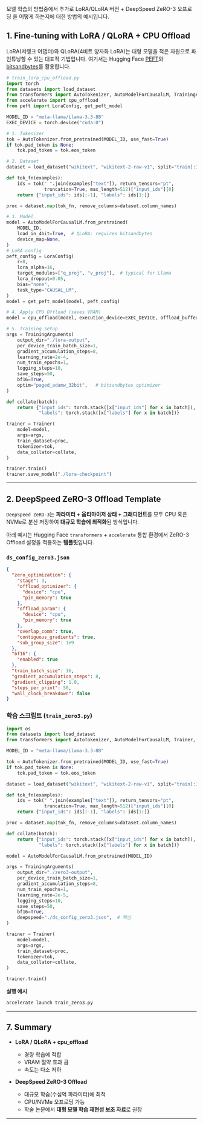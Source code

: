 모델 학습의 방법중에서 추가로 LoRA/QLoRA 버전 + DeepSpeed ZeRO-3 오프로딩 을 어떻게 하는지에 대한 방법의  예시입니다. 

## 1. Fine-tuning with LoRA / QLoRA + CPU Offload

LoRA(저랭크 어댑터)와 QLoRA(4비트 양자화 LoRA)는
대형 모델을 적은 자원으로 파인튜닝할 수 있는 대표적 기법입니다.
여기서는 Hugging Face [PEFT](https://github.com/huggingface/peft)와 [bitsandbytes](https://github.com/TimDettmers/bitsandbytes)를 활용합니다.

```python
# train_lora_cpu_offload.py
import torch
from datasets import load_dataset
from transformers import AutoTokenizer, AutoModelForCausalLM, TrainingArguments, Trainer
from accelerate import cpu_offload
from peft import LoraConfig, get_peft_model

MODEL_ID = "meta-llama/Llama-3.3-8B"
EXEC_DEVICE = torch.device("cuda:0")

# 1. Tokenizer
tok = AutoTokenizer.from_pretrained(MODEL_ID, use_fast=True)
if tok.pad_token is None:
    tok.pad_token = tok.eos_token

# 2. Dataset
dataset = load_dataset("wikitext", "wikitext-2-raw-v1", split="train[:1%]")

def tok_fn(examples):
    ids = tok(" ".join(examples["text"]), return_tensors="pt",
              truncation=True, max_length=512)["input_ids"][0]
    return {"input_ids": ids[:-1], "labels": ids[1:]}

proc = dataset.map(tok_fn, remove_columns=dataset.column_names)

# 3. Model
model = AutoModelForCausalLM.from_pretrained(
    MODEL_ID,
    load_in_4bit=True,  # QLoRA: requires bitsandbytes
    device_map=None,
)
# LoRA config
peft_config = LoraConfig(
    r=8,
    lora_alpha=16,
    target_modules=["q_proj", "v_proj"],  # typical for Llama
    lora_dropout=0.05,
    bias="none",
    task_type="CAUSAL_LM",
)
model = get_peft_model(model, peft_config)

# 4. Apply CPU Offload (saves VRAM)
model = cpu_offload(model, execution_device=EXEC_DEVICE, offload_buffers=True)

# 5. Training setup
args = TrainingArguments(
    output_dir="./lora-output",
    per_device_train_batch_size=1,
    gradient_accumulation_steps=8,
    learning_rate=2e-4,
    num_train_epochs=1,
    logging_steps=10,
    save_steps=50,
    bf16=True,
    optim="paged_adamw_32bit",   # bitsandbytes optimizer
)

def collate(batch):
    return {"input_ids": torch.stack([x["input_ids"] for x in batch]),
            "labels": torch.stack([x["labels"] for x in batch])}

trainer = Trainer(
    model=model,
    args=args,
    train_dataset=proc,
    tokenizer=tok,
    data_collator=collate,
)

trainer.train()
trainer.save_model("./lora-checkpoint")
```

---

## 2. DeepSpeed ZeRO-3 Offload Template

`DeepSpeed ZeRO-3`는 **파라미터 + 옵티마이저 상태 + 그래디언트**를 모두
CPU 혹은 NVMe로 분산 저장하여 **대규모 학습에 최적화**된 방식입니다.

아래 예시는 Hugging Face `transformers` + `accelerate` 통합 환경에서
ZeRO-3 Offload 설정을 적용하는 **템플릿**입니다.

### `ds_config_zero3.json`

```json
{
  "zero_optimization": {
    "stage": 3,
    "offload_optimizer": {
      "device": "cpu",
      "pin_memory": true
    },
    "offload_param": {
      "device": "cpu",
      "pin_memory": true
    },
    "overlap_comm": true,
    "contiguous_gradients": true,
    "sub_group_size": 1e9
  },
  "bf16": {
    "enabled": true
  },
  "train_batch_size": 16,
  "gradient_accumulation_steps": 8,
  "gradient_clipping": 1.0,
  "steps_per_print": 50,
  "wall_clock_breakdown": false
}
```

### 학습 스크립트 (`train_zero3.py`)

```python
import os
from datasets import load_dataset
from transformers import AutoTokenizer, AutoModelForCausalLM, Trainer, TrainingArguments

MODEL_ID = "meta-llama/Llama-3.3-8B"

tok = AutoTokenizer.from_pretrained(MODEL_ID, use_fast=True)
if tok.pad_token is None:
    tok.pad_token = tok.eos_token

dataset = load_dataset("wikitext", "wikitext-2-raw-v1", split="train[:1%]")

def tok_fn(examples):
    ids = tok(" ".join(examples["text"]), return_tensors="pt",
              truncation=True, max_length=512)["input_ids"][0]
    return {"input_ids": ids[:-1], "labels": ids[1:]}

proc = dataset.map(tok_fn, remove_columns=dataset.column_names)

def collate(batch):
    return {"input_ids": torch.stack([x["input_ids"] for x in batch]),
            "labels": torch.stack([x["labels"] for x in batch])}

model = AutoModelForCausalLM.from_pretrained(MODEL_ID)

args = TrainingArguments(
    output_dir="./zero3-output",
    per_device_train_batch_size=1,
    gradient_accumulation_steps=8,
    num_train_epochs=1,
    learning_rate=2e-5,
    logging_steps=10,
    save_steps=50,
    bf16=True,
    deepspeed="./ds_config_zero3.json",  # 핵심
)

trainer = Trainer(
    model=model,
    args=args,
    train_dataset=proc,
    tokenizer=tok,
    data_collator=collate,
)

trainer.train()
```

**실행 예시**

```bash
accelerate launch train_zero3.py
```

---

## 7. Summary

* **LoRA / QLoRA + cpu\_offload**

  * 경량 학습에 적합
  * VRAM 절약 효과 큼
  * 속도는 다소 저하

* **DeepSpeed ZeRO-3 Offload**

  * 대규모 학습(수십억 파라미터)에 최적
  * CPU/NVMe 오프로딩 가능
  * 학술 논문에서 **대형 모델 학습 재현성 보조 자료**로 권장

---
